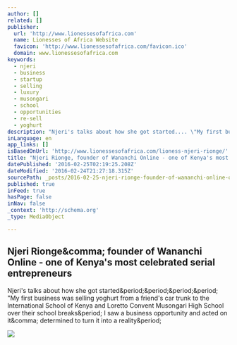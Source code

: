 ```yaml
---
author: []
related: []
publisher:
  url: 'http://www.lionessesofafrica.com'
  name: Lionesses of Africa Website
  favicon: 'http://www.lionessesofafrica.com/favicon.ico'
  domain: www.lionessesofafrica.com
keywords:
  - njeri
  - business
  - startup
  - selling
  - luxury
  - musongari
  - school
  - opportunities
  - re-sell
  - yoghurt
description: "Njeri's talks about how she got started.... \"My first business was selling yoghurt from a friend's car trunk to the International School of Kenya and Loretto Convent Musongari High School over their school breaks. I saw a business opportunity and acted on it, determined to turn it into a reality."
inLanguage: en
app_links: []
isBasedOnUrl: 'http://www.lionessesofafrica.com/lioness-njeri-rionge/'
title: "Njeri Rionge, founder of Wananchi Online - one of Kenya's most celebrated serial entrepreneurs"
datePublished: '2016-02-25T02:19:25.208Z'
dateModified: '2016-02-24T21:27:18.315Z'
sourcePath: _posts/2016-02-25-njeri-rionge-founder-of-wananchi-online-one-of-kenyas-mo.md
published: true
inFeed: true
hasPage: false
inNav: false
_context: 'http://schema.org'
_type: MediaObject

---
```

<article style=""><h1>Njeri Rionge&amp;comma; founder of Wananchi Online - one of Kenya's most celebrated serial entrepreneurs</h1><p>Njeri's talks about how she got started&amp;period;&amp;period;&amp;period;&amp;period; "My first business was selling yoghurt from a friend's car trunk to the International School of Kenya and Loretto Convent Musongari High School over their school breaks&amp;period; I saw a business opportunity and acted on it&amp;comma; determined to turn it into a reality&amp;period;</p><img src="http://static1.squarespace.com/static/52440ddbe4b03b33d728e5ea/t/5450b904e4b0d085619632f4/1456336138176/?format=1500w" /></article>